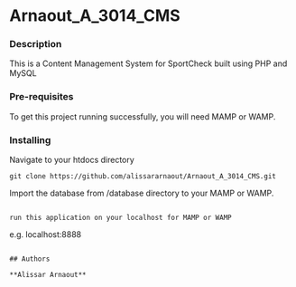 # Arnaout_A_3014_CMS

### Description
This is a Content Management System for SportCheck built using PHP and MySQL

### Pre-requisites
To get this project running successfully, you will need MAMP or WAMP.


### Installing

Navigate to your htdocs directory

```
git clone https://github.com/alissararnaout/Arnaout_A_3014_CMS.git
```

Import the database from /database directory to your MAMP or WAMP.
```

run this application on your localhost for MAMP or WAMP
```
e.g. localhost:8888
```

## Authors

**Alissar Arnaout**

